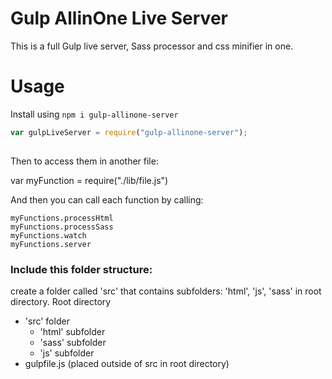 # Gulp AllinOne Live Server
This is a full Gulp live server, Sass processor and css minifier in one.
 
# Usage
Install using `npm i gulp-allinone-server`
 
```javascript
var gulpLiveServer = require("gulp-allinone-server");
 
```

Then to access them in another file:

var myFunction = require("./lib/file.js")

And then you can call each function by calling:

```
myFunctions.processHtml
myFunctions.processSass
myFunctions.watch
myFunctions.server
```

### Include this folder structure:
create a folder called 'src' that contains subfolders: 'html', 'js', 'sass' in root directory.
Root directory
 - 'src' folder
   - 'html' subfolder
   - 'sass' subfolder
   - 'js' subfolder
 - gulpfile.js (placed outside of src in root directory)

